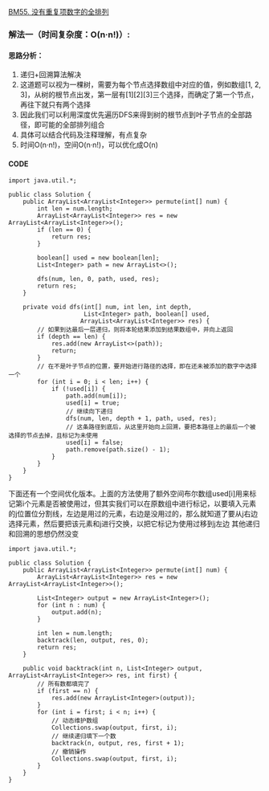 [BM55. 没有重复项数字的全排列](https://www.nowcoder.com/practice/4bcf3081067a4d028f95acee3ddcd2b1?tpId=295&tags=&title=&difficulty=0&judgeStatus=0&rp=0&sourceUrl=%2Fexam%2Foj)
### 解法一（时间复杂度：O(n·n!)）:
#### 思路分析：
1. 递归+回溯算法解决
2. 这道题可以视为一棵树，需要为每个节点选择数组中对应的值，例如数组[1, 2, 3]，从树的根节点出发，第一层有[1][2][3]三个选择，而确定了第一个节点，再往下就只有两个选择
3. 因此我们可以利用深度优先遍历DFS来得到树的根节点到叶子节点的全部路径，即可能的全部排列组合
4. 具体可以结合代码及注释理解，有点复杂
5. 时间O(n·n!)，空间O(n·n!)，可以优化成O(n)
#### CODE
```
import java.util.*;
 
public class Solution {
    public ArrayList<ArrayList<Integer>> permute(int[] num) {
        int len = num.length;
        ArrayList<ArrayList<Integer>> res = new ArrayList<ArrayList<Integer>>();
        if (len == 0) {
            return res;
        }
 
        boolean[] used = new boolean[len];
        List<Integer> path = new ArrayList<>();
 
        dfs(num, len, 0, path, used, res);
        return res;
    }
     
    private void dfs(int[] num, int len, int depth,
                     List<Integer> path, boolean[] used,
                    ArrayList<ArrayList<Integer>> res) {
        // 如果到达最后一层递归，则将本轮结果添加到结果数组中，并向上返回
        if (depth == len) {
            res.add(new ArrayList<>(path));
            return;
        }
        // 在不是叶子节点的位置，要开始进行路径的选择，即在还未被添加的数字中选择一个
        for (int i = 0; i < len; i++) {
            if (!used[i]) {
                path.add(num[i]);
                used[i] = true;
                // 继续向下递归
                dfs(num, len, depth + 1, path, used, res);
                // 这条路径到底后，从这里开始向上回溯，要把本路径上的最后一个被选择的节点去掉，且标记为未使用
                used[i] = false;
                path.remove(path.size() - 1);
            }
        }
    }
}
```
下面还有一个空间优化版本。上面的方法使用了额外空间布尔数组used[i]用来标记第i个元素是否被使用过，但其实我们可以在原数组中进行标记，以要填入元素的j位置位分割线，左边是用过的元素，右边是没用过的，那么就知道了要从j右边选择元素，然后要把该元素和j进行交换，以把它标记为使用过移到j左边
其他递归和回溯的思想仍然没变
```
import java.util.*;

public class Solution {
    public ArrayList<ArrayList<Integer>> permute(int[] num) {
        ArrayList<ArrayList<Integer>> res = new ArrayList<ArrayList<Integer>>();

        List<Integer> output = new ArrayList<Integer>();
        for (int n : num) {
            output.add(n);
        }

        int len = num.length;
        backtrack(len, output, res, 0);
        return res;
    }
    
    public void backtrack(int n, List<Integer> output, ArrayList<ArrayList<Integer>> res, int first) {
        // 所有数都填完了
        if (first == n) {
            res.add(new ArrayList<Integer>(output));
        }
        for (int i = first; i < n; i++) {
            // 动态维护数组
            Collections.swap(output, first, i);
            // 继续递归填下一个数
            backtrack(n, output, res, first + 1);
            // 撤销操作
            Collections.swap(output, first, i);
        }
    }
}
```
